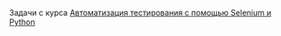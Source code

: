 Задачи с курса [Автоматизация тестирования с помощью Selenium и Python](https://stepik.org/course/575/syllabus)